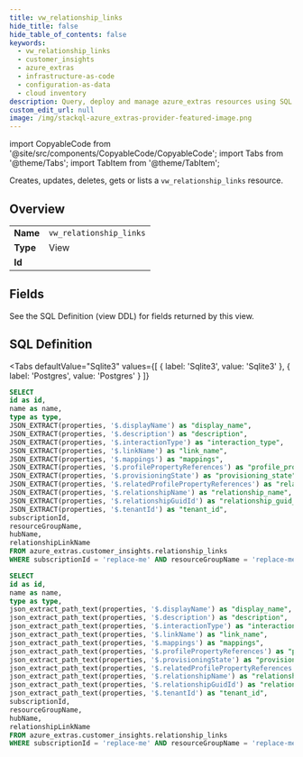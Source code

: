 ```yaml
--- 
title: vw_relationship_links
hide_title: false
hide_table_of_contents: false
keywords:
  - vw_relationship_links
  - customer_insights
  - azure_extras
  - infrastructure-as-code
  - configuration-as-data
  - cloud inventory
description: Query, deploy and manage azure_extras resources using SQL
custom_edit_url: null
image: /img/stackql-azure_extras-provider-featured-image.png
---
```


import CopyableCode from '@site/src/components/CopyableCode/CopyableCode';
import Tabs from '@theme/Tabs';
import TabItem from '@theme/TabItem';

Creates, updates, deletes, gets or lists a <code>vw_relationship_links</code> resource.

## Overview
<table><tbody>
<tr><td><b>Name</b></td><td><code>vw_relationship_links</code></td></tr>
<tr><td><b>Type</b></td><td>View</td></tr>
<tr><td><b>Id</b></td><td><CopyableCode code="azure_extras.customer_insights.vw_relationship_links" /></td></tr>
</tbody></table>

## Fields

See the SQL Definition (view DDL) for fields returned by this view.

## SQL Definition

<Tabs
defaultValue="Sqlite3"
values={[
{ label: 'Sqlite3', value: 'Sqlite3' },
{ label: 'Postgres', value: 'Postgres' }
]}
>
<TabItem value="Sqlite3">

```sql
SELECT
id as id,
name as name,
type as type,
JSON_EXTRACT(properties, '$.displayName') as "display_name",
JSON_EXTRACT(properties, '$.description') as "description",
JSON_EXTRACT(properties, '$.interactionType') as "interaction_type",
JSON_EXTRACT(properties, '$.linkName') as "link_name",
JSON_EXTRACT(properties, '$.mappings') as "mappings",
JSON_EXTRACT(properties, '$.profilePropertyReferences') as "profile_property_references",
JSON_EXTRACT(properties, '$.provisioningState') as "provisioning_state",
JSON_EXTRACT(properties, '$.relatedProfilePropertyReferences') as "related_profile_property_references",
JSON_EXTRACT(properties, '$.relationshipName') as "relationship_name",
JSON_EXTRACT(properties, '$.relationshipGuidId') as "relationship_guid_id",
JSON_EXTRACT(properties, '$.tenantId') as "tenant_id",
subscriptionId,
resourceGroupName,
hubName,
relationshipLinkName
FROM azure_extras.customer_insights.relationship_links
WHERE subscriptionId = 'replace-me' AND resourceGroupName = 'replace-me' AND hubName = 'replace-me';
```

</TabItem>
<TabItem value="Postgres">

```sql
SELECT
id as id,
name as name,
type as type,
json_extract_path_text(properties, '$.displayName') as "display_name",
json_extract_path_text(properties, '$.description') as "description",
json_extract_path_text(properties, '$.interactionType') as "interaction_type",
json_extract_path_text(properties, '$.linkName') as "link_name",
json_extract_path_text(properties, '$.mappings') as "mappings",
json_extract_path_text(properties, '$.profilePropertyReferences') as "profile_property_references",
json_extract_path_text(properties, '$.provisioningState') as "provisioning_state",
json_extract_path_text(properties, '$.relatedProfilePropertyReferences') as "related_profile_property_references",
json_extract_path_text(properties, '$.relationshipName') as "relationship_name",
json_extract_path_text(properties, '$.relationshipGuidId') as "relationship_guid_id",
json_extract_path_text(properties, '$.tenantId') as "tenant_id",
subscriptionId,
resourceGroupName,
hubName,
relationshipLinkName
FROM azure_extras.customer_insights.relationship_links
WHERE subscriptionId = 'replace-me' AND resourceGroupName = 'replace-me' AND hubName = 'replace-me';
```

</TabItem>
</Tabs>
